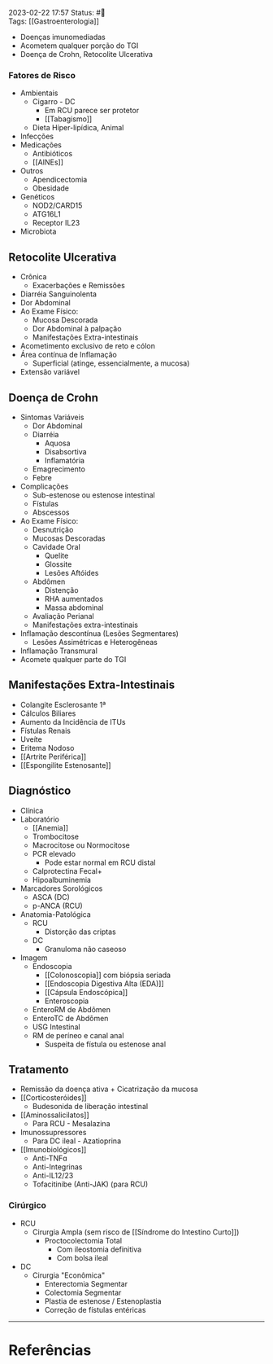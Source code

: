 2023-02-22 17:57
Status: #🌱   
Tags: [[Gastroenterologia]]
<br/>
- Doenças imunomediadas
- Acometem qualquer porção do TGI
- Doença de Crohn, Retocolite Ulcerativa
### Fatores de Risco
- Ambientais
	- Cigarro - DC
		- Em RCU parece ser protetor
		- [[Tabagismo]]
	- Dieta Híper-lipídica, Animal
- Infecções
- Medicações
	- Antibióticos
	- [[AINEs]]
- Outros
	- Apendicectomia
	- Obesidade
- Genéticos
	- NOD2/CARD15
	- ATG16L1
	- Receptor IL23
- Microbiota
## Retocolite Ulcerativa
- Crônica
	- Exacerbações e Remissões
- Diarréia Sanguinolenta
- Dor Abdominal
- Ao Exame Físico:
	- Mucosa Descorada
	- Dor Abdominal à palpação
	- Manifestações Extra-intestinais
- Acometimento exclusivo de reto e cólon
- Área contínua de Inflamação
	- Superficial (atinge, essencialmente, a mucosa)
- Extensão variável
## Doença de Crohn
- Sintomas Variáveis
	- Dor Abdominal
	- Diarréia
		- Aquosa
		- Disabsortiva
		- Inflamatória
	- Emagrecimento
	- Febre
- Complicações
	- Sub-estenose ou estenose intestinal
	- Fístulas
	- Abscessos
- Ao Exame Físico:
	- Desnutrição
	- Mucosas Descoradas
	- Cavidade Oral
		- Quelite
		- Glossite
		- Lesões Aftóides
	- Abdômen
		- Distenção
		- RHA aumentados
		- Massa abdominal
	- Avaliação Perianal
	- Manifestações extra-intestinais
- Inflamação descontínua (Lesões Segmentares)
	- Lesões Assimétricas e Heterogêneas
- Inflamação Transmural
- Acomete qualquer parte do TGI
## Manifestações Extra-Intestinais
- Colangite Esclerosante 1ª
- Cálculos Biliares
- Aumento da Incidência de ITUs
- Fístulas Renais
- Uveíte
- Eritema Nodoso
- [[Artrite Periférica]]
- [[Espongilite Estenosante]]
## Diagnóstico
- Clínica
- Laboratório
	- [[Anemia]]
	- Trombocitose
	- Macrocitose ou Normocitose
	- PCR elevado
		- Pode estar normal em RCU distal
	- Calprotectina Fecal+
	- Hipoalbuminemia
- Marcadores Sorológicos
	- ASCA (DC)
	- p-ANCA (RCU)
- Anatomia-Patológica
	- RCU
		- Distorção das criptas
	- DC
		- Granuloma não caseoso
- Imagem
	- Endoscopia
		- [[Colonoscopia]] com biópsia seriada
		- [[Endoscopia Digestiva Alta (EDA)]]
		- [[Cápsula Endoscópica]]
		- Enteroscopia
	- EnteroRM de Abdômen
	- EnteroTC de Abdômen
	- USG Intestinal
	- RM de períneo e canal anal
		- Suspeita de fístula ou estenose anal
## Tratamento
- Remissão da doença ativa + Cicatrização da mucosa
- [[Corticosteróides]]
	- Budesonida de liberação intestinal
- [[Aminossalicilatos]]
	- Para RCU - Mesalazina
- Imunossupressores
	- Para DC ileal - Azatioprina
- [[Imunobiológicos]]
	- Anti-TNFɑ
	- Anti-Integrinas
	- Anti-IL12/23
	- Tofacitinibe (Anti-JAK) (para RCU)
### Cirúrgico
- RCU
	- Cirurgia Ampla (sem risco de [[Síndrome do Intestino Curto]])
		- Proctocolectomia Total 
			- Com ileostomia definitiva
			- Com bolsa ileal
- DC
	- Cirurgia "Econômica"
		- Enterectomia Segmentar
		- Colectomia Segmentar
		- Plastia de estenose / Estenoplastia
		- Correção de fístulas entéricas
____
# Referências

